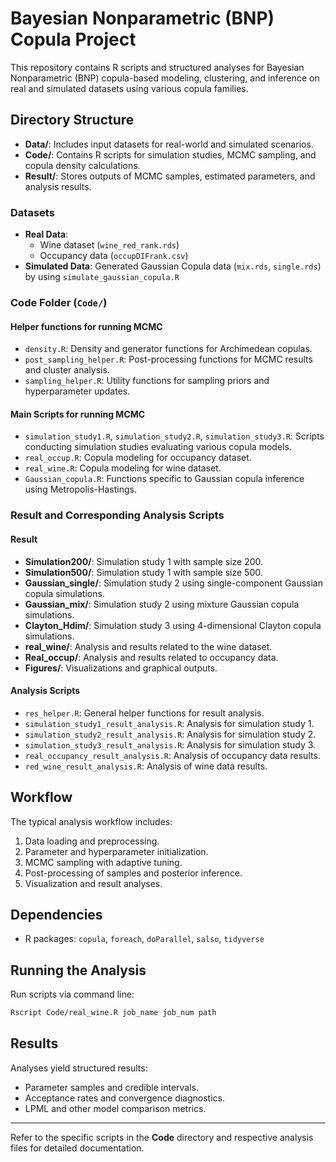 # Bayesian Nonparametric (BNP) Copula Project

This repository contains R scripts and structured analyses for Bayesian Nonparametric (BNP) copula-based modeling, clustering, and inference on real and simulated datasets using various copula families.

## Directory Structure

- **Data/**: Includes input datasets for real-world and simulated scenarios.
- **Code/**: Contains R scripts for simulation studies, MCMC sampling, and copula density calculations.
- **Result/**: Stores outputs of MCMC samples, estimated parameters, and analysis results.

### Datasets
- **Real Data**: 
  - Wine dataset (`wine_red_rank.rds`)
  - Occupancy data (`occupDIFrank.csv`)
- **Simulated Data**: Generated Gaussian Copula data (`mix.rds`, `single.rds`) by using `simulate_gaussian_copula.R`

### Code Folder (`Code/`)

#### Helper functions for running MCMC
- `density.R`: Density and generator functions for Archimedean copulas.
- `post_sampling_helper.R`: Post-processing functions for MCMC results and cluster analysis.
- `sampling_helper.R`: Utility functions for sampling priors and hyperparameter updates.

#### Main Scripts for running MCMC
- `simulation_study1.R`, `simulation_study2.R`, `simulation_study3.R`: Scripts conducting simulation studies evaluating various copula models.
- `real_occup.R`: Copula modeling for occupancy dataset.
- `real_wine.R`: Copula modeling for wine dataset.
- `Gaussian_copula.R`: Functions specific to Gaussian copula inference using Metropolis-Hastings.

### Result and Corresponding Analysis Scripts

#### Result
- **Simulation200/**: Simulation study 1 with sample size 200.
- **Simulation500/**: Simulation study 1 with sample size 500.
- **Gaussian_single/**: Simulation study 2 using single-component Gaussian copula simulations.
- **Gaussian_mix/**: Simulation study 2 using mixture Gaussian copula simulations.
- **Clayton_Hdim/**: Simulation study 3 using 4-dimensional Clayton copula simulations.
- **real_wine/**: Analysis and results related to the wine dataset.
- **Real_occup/**: Analysis and results related to occupancy data.
- **Figures/**: Visualizations and graphical outputs.

#### Analysis Scripts
- `res_helper.R`: General helper functions for result analysis.
- `simulation_study1_result_analysis.R`: Analysis for simulation study 1.
- `simulation_study2_result_analysis.R`: Analysis for simulation study 2.
- `simulation_study3_result_analysis.R`: Analysis for simulation study 3.
- `real_occupancy_result_analysis.R`: Analysis of occupancy data results.
- `red_wine_result_analysis.R`: Analysis of wine data results.

## Workflow

The typical analysis workflow includes:

1. Data loading and preprocessing.
2. Parameter and hyperparameter initialization.
3. MCMC sampling with adaptive tuning.
4. Post-processing of samples and posterior inference.
5. Visualization and result analyses.

## Dependencies
- R packages: `copula`, `foreach`, `doParallel`, `salso`, `tidyverse`

## Running the Analysis

Run scripts via command line:
```bash
Rscript Code/real_wine.R job_name job_num path
```

## Results

Analyses yield structured results:
- Parameter samples and credible intervals.
- Acceptance rates and convergence diagnostics.
- LPML and other model comparison metrics.

---
Refer to the specific scripts in the **Code** directory and respective analysis files for detailed documentation.
